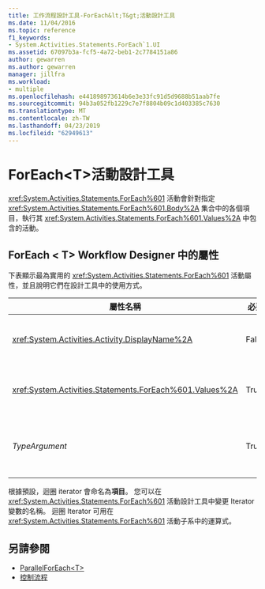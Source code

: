 ```yaml
---
title: 工作流程設計工具-ForEach&lt;T&gt;活動設計工具
ms.date: 11/04/2016
ms.topic: reference
f1_keywords:
- System.Activities.Statements.ForEach`1.UI
ms.assetid: 67097b3a-fcf5-4a72-beb1-2c7784151a86
author: gewarren
ms.author: gewarren
manager: jillfra
ms.workload:
- multiple
ms.openlocfilehash: e441898973614b6e3e33fc91d5d9688b51aab7fe
ms.sourcegitcommit: 94b3a052fb1229c7e7f8804b09c1d403385c7630
ms.translationtype: MT
ms.contentlocale: zh-TW
ms.lasthandoff: 04/23/2019
ms.locfileid: "62949613"
---
```

# <a name="foreachlttgt-activity-designer"></a>ForEach&lt;T&gt;活動設計工具

<xref:System.Activities.Statements.ForEach%601> 活動會針對指定 <xref:System.Activities.Statements.ForEach%601.Body%2A> 集合中的各個項目，執行其 <xref:System.Activities.Statements.ForEach%601.Values%2A> 中包含的活動。

## <a name="foreacht-properties-in-the-workflow-designer"></a>ForEach < T\> Workflow Designer 中的屬性

下表顯示最為實用的 <xref:System.Activities.Statements.ForEach%601> 活動屬性，並且說明它們在設計工具中的使用方式。

|屬性名稱|必要|使用量|
|-|--------------|-|
|<xref:System.Activities.Activity.DisplayName%2A>|False|<xref:System.Activities.Statements.ForEach%601> 活動的易記名稱。 預設值是 ForEach < Int32\>。 雖然 <xref:System.Activities.Activity.DisplayName%2A> 值並非絕對必要，但建議您盡量使用。|
|<xref:System.Activities.Statements.ForEach%601.Values%2A>|True|要重複項目的集合。 若要設定<xref:System.Activities.Statements.ForEach%601.Values%2A>，輸入在 Visual Basic 運算式**值**方塊**ForEach < T\>** 活動設計工具上或在屬性方格中。|
|*TypeArgument*|True|中的項目型別<xref:System.Activities.Statements.ForEach%601.Values%2A>一般參數所指定的集合*T*。根據預設， *TypeArgument*設為**Int32**。 若要變更的類型，將變更的值*TypeArgument*屬性方格中的下拉式方塊。|

根據預設，迴圈 iterator 會命名為**項目**。 您可以在 <xref:System.Activities.Statements.ForEach%601> 活動設計工具中變更 Iterator 變數的名稱。 迴圈 Iterator 可用在 <xref:System.Activities.Statements.ForEach%601> 活動子系中的運算式。

## <a name="see-also"></a>另請參閱

- [ParallelForEach\<T>](../workflow-designer/parallelforeach-t-activity-designer.md)
- [控制流程](../workflow-designer/control-flow-activity-designers.md)